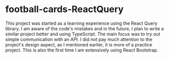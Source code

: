 # football-cards-ReactQuery
This project was started as a learning experience using the React Query library. I am aware of the code's mistakes and in the future, 
I plan to write a similar project better and using TypeScript. The main focus was to try out simple communication with an API. 
I did not pay much attention to the project's design aspect, as I mentioned earlier, it is more of a practice project. 
This is also the first time I am extensively using React Bootstrap.
